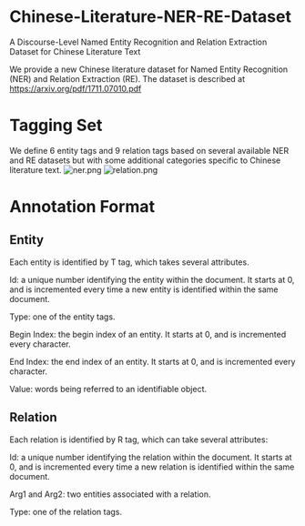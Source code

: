 # Chinese-Literature-NER-RE-Dataset
A Discourse-Level Named Entity Recognition and Relation Extraction Dataset  for Chinese Literature Text

We provide a new Chinese literature dataset for Named Entity Recognition (NER) and Relation Extraction (RE). The dataset is described at https://arxiv.org/pdf/1711.07010.pdf
# Tagging Set

We define 6 entity tags and 9 relation tags based on several available NER and RE datasets but with some additional categories specific to Chinese literature text. 
![ner.png](https://github.com/lancopku/Chinese-Literature-NER-RE-Dataset/blob/master/ner.png)
![relation.png](https://github.com/lancopku/Chinese-Literature-NER-RE-Dataset/blob/master/relation.png)

# Annotation Format

## Entity
Each entity is identified by T tag, which takes several attributes. 

Id: a unique number identifying the entity within the document. It starts at 0, and is incremented every time a new entity is identified within the same document. 

Type: one of the entity tags.
 
Begin Index: the begin index of an entity. It starts at 0, and is incremented every character.

End Index: the end index of an entity. It starts at 0, and is incremented every character.

Value: words being referred to an identifiable object.


## Relation
Each relation is identified by R tag, which can take several attributes: 

Id: a unique number identifying the relation within the document. It starts at 0, and is incremented every time a new relation is identified within the same document. 

Arg1 and Arg2: two entities associated with a relation.

Type: one of the relation tags.



